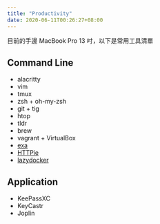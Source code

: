 ```yaml
---
title: "Productivity"
date: 2020-06-11T00:26:27+08:00
---
```


目前的手邊 MacBook Pro 13 吋，以下是常用工具清單

## Command Line

- alacritty
- vim
- tmux
- zsh + oh-my-zsh
- git + tig
- htop
- tldr
- brew
- vagrant + VirtualBox
- [exa](https://the.exa.website/)
- [HTTPie](https://httpie.org/)
- [lazydocker](https://github.com/jesseduffield/lazydocker)

## Application

- KeePassXC
- KeyCastr
- Joplin

